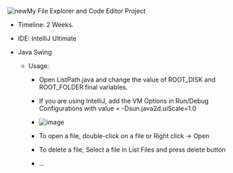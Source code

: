 ![new](https://github.com/FearInTheDark/MyCodeEditor/assets/147612664/69b286f3-4b46-42ee-ab83-466bba854263)My File Explorer and Code Editor Project

- Timeline: 2 Weeks.
- IDE: IntelliJ Ultimate
- Java Swing

  * Usage:
    - Open ListPath.java and change the value of ROOT_DISK and ROOT_FOLDER final variables.
    - If you are using IntelliJ, add the VM Options in Run/Debug Configurations with value = -Dsun.java2d.uiScale=1.0
    - ![image](https://github.com/FearInTheDark/MyCodeEditor/assets/147612664/ced69abe-d8f3-402d-a770-11b5540d9732)
   
    - To open a file, double-click on a file or Right click -> Open
    - To delete a file, Select a file in List Files and press delete button
    - ...
   

